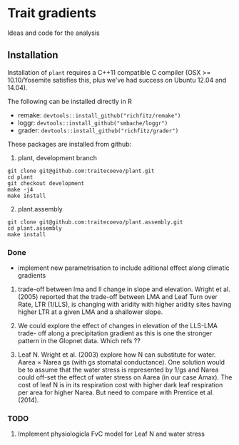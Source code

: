 # Trait gradients

Ideas and code for the analysis


## Installation

Installation of `plant` requires a C++11 compatible C compiler (OSX >= 10.10/Yosemite satisfies this, plus we've had success on Ubuntu 12.04 and 14.04).

The following can be installed directly in R

- remake: `devtools::install_github("richfitz/remake")`
- loggr: `devtools::install_github("smbache/loggr")`
- grader: `devtools::install_github("richfitz/grader")`


These packages are installed from github:

1. plant, development branch

```
git clone git@github.com:traitecoevo/plant.git
cd plant
git checkout development
make -j4
make install
```

2. plant.assembly

```
git clone git@github.com:traitecoevo/plant.assembly.git
cd plant.assembly
make install
```


### Done

- implement new parametrisation to include aditional effect along
  climatic gradients

1. trade-off between lma and ll change in slope and elevation. Wright
   et al.(2005) reported that the trade-off between LMA and Leaf Turn over Rate, LTR (1/LLS), is changing with aridity with higher aridity sites having higher LTR at a given LMA and a shallower slope.

2. We could explore the effect of changes in elevation of the LLS-LMA
   trade- off along a precipitation gradient as this is one the
   stronger pattern in the Glopnet data. Which refs ??

3. Leaf N. Wright et al. (2003) explore how N can substitute for
   water. Aarea ∝ Narea gs (with gs stomatal conductance). One
   solution would be to assume that the water stress is represented by
   1/gs and Narea could off-set the effect of water stress on Aarea
   (in our case Amax). The cost of leaf N is in its respiration cost
   with higher dark leaf respiration per area for higher Narea. But
   need to compare with Prentice et al. (2014).

### TODO

1. Implement physiologicla FvC model for Leaf N and water stress
